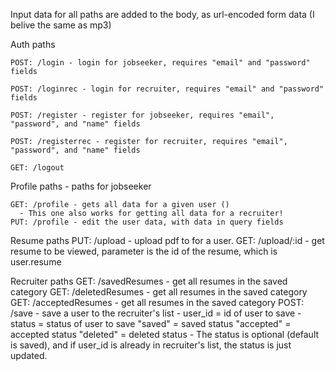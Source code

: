 Input data for all paths are added to the body, as url-encoded form data (I belive the same as mp3)

Auth paths

    POST: /login - login for jobseeker, requires "email" and "password" fields

    POST: /loginrec - login for recruiter, requires "email" and "password" fields

    POST: /register - register for jobseeker, requires "email", "password", and "name" fields

    POST: /registerrec - register for recruiter, requires "email", "password", and "name" fields

    GET: /logout


Profile paths - paths for jobseeker

    GET: /profile - gets all data for a given user ()
      - This one also works for getting all data for a recruiter!
    PUT: /profile - edit the user data, with data in query fields

Resume paths
    PUT: /upload - upload pdf to for a user.
    GET: /upload/:id - get resume to be viewed, parameter is the id of the resume,
                        which is user.resume

Recruiter paths
    GET: /savedResumes - get all resumes in the saved category
    GET: /deletedResumes - get all resumes in the saved category
    GET: /acceptedResumes - get all resumes in the saved category
    POST: /save - save a user to the recruiter's list
      - user_id = id of user to save
      - status = status of user to save
          "saved" = saved status
          "accepted" = accepted status
          "deleted" = deleted status
      - The status is optional (default is saved), and if user_id is already in
        recruiter's list, the status is just updated.
